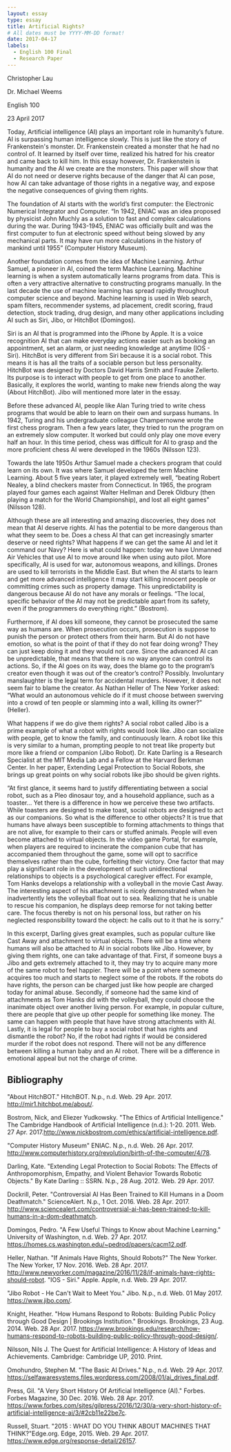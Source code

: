 ```yaml
---
layout: essay
type: essay
title: Artificial Rights?
# All dates must be YYYY-MM-DD format!
date: 2017-04-17
labels:
  - English 100 Final
  - Research Paper
---
```


Christopher Lau

Dr. Michael Weems

English 100

23 April 2017

Today, Artificial intelligence (AI) plays an important role in humanity’s future. AI is surpassing human intelligence slowly. This is just like the story of Frankenstein's monster. Dr. Frankenstein created a monster that he had no control of. It learned by itself over time, realized his hatred for his creator and came back to kill him. In this essay however, Dr. Frankenstein is humanity and the AI we create are the monsters. This paper will show that AI do not need or deserve rights because of the danger that AI can pose, how AI can take advantage of those rights in a negative way, and expose the negative consequences of giving them rights.

The foundation of AI starts with the world’s first computer: the Electronic Numerical Integrator and Computer. “In 1942, ENIAC was an idea proposed by physicist John Muchly as a solution to fast and complex calculations during the war. During 1943-1945, ENIAC was officially built and was the first computer to fun at electronic speed without being slowed by any mechanical parts. It may have run more calculations in the history of mankind until 1955” (Computer History Museum).

Another foundation comes from the idea of Machine Learning. Arthur Samuel, a pioneer in AI, coined the term Machine Learning. Machine learning is when a system automatically learns programs from data. This is often a very attractive alternative to constructing programs manually. In the last decade the use of machine learning has spread rapidly throughout computer science and beyond. Machine learning is used in Web search, spam filters, recommender systems, ad placement, credit scoring, fraud detection, stock trading, drug design, and many other applications including AI such as Siri, Jibo, or HitchBot (Domingos).

Siri is an AI that is programmed into the iPhone by Apple. It is a voice recognition AI that can make everyday actions easier such as booking an appointment, set an alarm, or just needing knowledge at anytime (IOS - Siri). HitchBot is very different from Siri because it is a social robot. This means it is has all the traits of a sociable person but less personality. HitchBot was designed by Doctors David Harris Smith and Frauke Zellerto. Its purpose is to interact with people to get from one place to another. Basically, it explores  the world, wanting to make new friends along the way (About HitchBot). Jibo will mentioned more later in the essay.

Before these advanced AI, people like Alan Turing tried to write chess programs that would be able to learn on their own and surpass humans. In 1942, Turing and his undergraduate colleague Champernowne wrote the first chess program. Then a few years later, they tried to run the program on an extremely slow computer. It worked but could only play one move every half an hour. In this time period, chess was difficult for AI to grasp and the more proficient chess AI were developed in the 1960s (Nilsson 123).

Towards the late 1950s Arthur Samuel made a checkers program that could learn on its own. It was where Samuel developed the term Machine Learning. About 5 five years later, it played extremely well, “beating Robert Nealey, a blind checkers master from Connecticut. In 1965, the program played four games each against Walter Hellman and Derek Oldbury (then playing a match for the World Championship), and lost all eight games" (Nilsson 128).

Although these are all interesting and amazing discoveries, they does not mean that AI deserve rights. AI has the potential to be more dangerous than what they seem to be. Does a chess AI that can get increasingly smarter deserve or need rights? What happens if we can get the same AI and let it command our Navy? Here is what could happen: today we have Unmanned Air Vehicles that use AI to move around like when using auto pilot. More specifically, AI is used for war, autonomous weapons, and killings. Drones are used to kill terrorists in the Middle East. But when the AI starts to learn and get more advanced intelligence it may start killing innocent people or committing crimes such as property damage. This unpredictability is dangerous because AI do not have any morals or feelings. “The local, specific behavior of the AI may not be predictable apart from its safety, even if the programmers do everything right.” (Bostrom).

Furthermore, if AI does kill someone, they cannot be prosecuted the same way as humans are. When prosecution occurs, prosecution is suppose to punish the person or protect others from their harm. But AI do not have emotion, so what is the point of that if they do not fear doing wrong? They can just keep doing it and they would not care. Since the advanced AI can be unpredictable, that means that there is no way anyone can control its actions. So, if the AI goes on its way, does the blame go to the program’s creator even though it was out of the creator’s control? Possibly. Involuntary manslaughter is the legal term for accidental murders. However, it does not seem fair to blame the creator. As Nathan Heller of The New Yorker asked: “What would an autonomous vehicle do if it must choose between swerving into a crowd of ten people or slamming into a wall, killing its owner?” (Heller).

What happens if we do give them rights? A social robot called Jibo is a prime example of what a robot with rights would look like. Jibo can socialize with people, get to know the family, and continuously learn. A robot like this is very similar to a human, prompting people to not treat like property but more like a friend or companion (Jibo Robot). Dr. Kate Darling is a Research Specialist at the MIT Media Lab and a Fellow at the Harvard Berkman Center. In her paper, Extending Legal Protection to Social Robots, she brings up great points on why social robots like jibo should be given rights.

“At first glance, it seems hard to justify differentiating between a social robot, such as a Pleo dinosaur toy, and a household appliance, such as a toaster… Yet there is a difference in how we perceive these two artifacts. While toasters are designed to make toast, social robots are designed to act as our companions. So what is the difference to other objects? It is true that humans have always been susceptible to forming attachments to things that are not alive, for example to their cars or stuffed animals. People will even become attached to virtual objects. In the video game Portal, for example, when players are required to incinerate the companion cube that has accompanied them throughout the game, some will opt to sacrifice themselves rather than the cube, forfeiting their victory. One factor that may play a significant role in the development of such unidirectional relationships to objects is a psychological caregiver effect. For example, Tom Hanks develops a relationship with a volleyball in the movie Cast Away. The interesting aspect of his attachment is nicely demonstrated when he inadvertently lets the volleyball float out to sea. Realizing that he is unable to rescue his companion, he displays deep remorse for not taking better care. The focus thereby is not on his personal loss, but rather on his neglected responsibility toward the object: he calls out to it that he is sorry.”

In this excerpt, Darling gives great examples, such as popular culture like Cast Away and attachment to virtual objects. There will be a time where humans will also be attached to AI in social robots like Jibo. However, by giving them rights, one can take advantage of that. First, if someone buys a Jibo and gets extremely attached to it, they may try to acquire many more of the same robot to feel happier. There will be a point where someone acquires too much and starts to neglect some of the robots. If the robots do have rights, the person can be charged just like how people are charged today for animal abuse. Secondly, if someone had the same kind of attachments as Tom Hanks did with the volleyball, they could choose the inanimate object over another living person. For example, in popular culture, there are people that give up other people for something like money. The same can happen with people that have have strong attachments with AI. Lastly, it is legal for people to buy a social robot that has rights and dismantle the robot? No, if the robot had rights if would be considered murder if the robot does not respond. There will not be any difference between killing a human baby and an AI robot. There will be a difference in emotional appeal but not the charge of crime.

## Bibliography

"About HitchBOT." HitchBOT. N.p., n.d. Web. 29 Apr. 2017. <http://mir1.hitchbot.me/about/>.

Bostrom, Nick, and Eliezer Yudkowsky. "The Ethics of Artificial Intelligence." The Cambridge 
Handbook of Artificial Intelligence (n.d.): 1-20. 2011. Web. 27 Apr. 2017.<http://www.nickbostrom.com/ethics/artificial-intelligence.pdf>.

"Computer History Museum" ENIAC. N.p., n.d. Web. 26 Apr. 2017.
<http://www.computerhistory.org/revolution/birth-of-the-computer/4/78>.

Darling, Kate. "Extending Legal Protection to Social Robots: The Effects of Anthropomorphism, 
Empathy, and Violent Behavior Towards Robotic Objects." By Kate Darling :: SSRN. N.p., 28 Aug. 2012. Web. 29 Apr. 2017.

Dockrill, Peter. "Controversial AI Has Been Trained to Kill Humans in a Doom                                                             
Deathmatch." ScienceAlert. N.p., 1 Oct. 2016. Web. 28 Apr. 2017. <http://www.sciencealert.com/controversial-ai-has-been-trained-to-kill-humans-in-a-dom-deathmatch>.

Domingos, Pedro. "A Few Useful Things to Know about Machine Learning." University of		Washington, n.d. Web. 27 Apr. 2017.	
<https://homes.cs.washington.edu/~pedrod/papers/cacm12.pdf>.

Heller, Nathan. "If Animals Have Rights, Should Robots?" The New Yorker. The New Yorker, 17 
Nov. 2016. Web. 28 Apr. 2017. <http://www.newyorker.com/magazine/2016/11/28/if-animals-have-rights-should-robot>.
"IOS - Siri." Apple. Apple, n.d. Web. 29 Apr. 2017.

"Jibo Robot - He Can't Wait to Meet You." Jibo. N.p., n.d. Web. 01 May 2017. 
<https://www.jibo.com/>. 

Knight, Heather. "How Humans Respond to Robots: Building Public Policy through Good
Design | Brookings Institution." Brookings. Brookings, 23 Aug. 2014. Web. 28 Apr. 2017. <https://www.brookings.edu/research/how-humans-respond-to-robots-building-public-policy-through-good-design/>. 

Nilsson, Nils J. The Quest for Artificial Intelligence: A History of Ideas and Achievements. 
Cambridge: Cambridge UP, 2010. Print.

Omohundro, Stephen M. "The Basic AI Drives." N.p., n.d. Web. 29 Apr. 2017. 
<https://selfawaresystems.files.wordpress.com/2008/01/ai_drives_final.pdf>.

Press, Gil. "A Very Short History Of Artificial Intelligence (AI)." Forbes. Forbes Magazine, 30
	Dec. 2016. Web. 28 Apr. 2017. <https://www.forbes.com/sites/gilpress/2016/12/30/a-very-short-history-of-artificial-intelligence-ai/3/#2cb11e22be7c>.
  
Russell, Stuart. "2015 : WHAT DO YOU THINK ABOUT MACHINES THAT 
THINK?"Edge.org. Edge, 2015. Web. 29 Apr. 2017. <https://www.edge.org/response-detail/26157>. 
